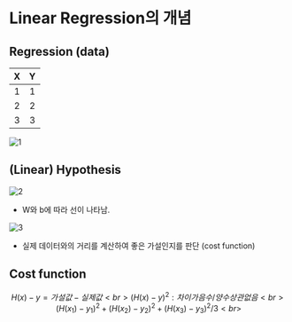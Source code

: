 # Linear Regression의 개념

## Regression (data)
|  <center>X</center> |  <center>Y</center> | 
|:--------|:--------:|
| <center>1<center> | <center>1</center> |
| <center>2<center> | <center>2</center> |
| <center>3<center> | <center>3</center> |

![1](https://user-images.githubusercontent.com/63536606/90256191-4e5b2e00-de80-11ea-87ab-626a48729ffe.PNG)

## (Linear) Hypothesis
![2](https://user-images.githubusercontent.com/63536606/90256335-8bbfbb80-de80-11ea-9964-4fea129a5b52.PNG)
- W와 b에 따라 선이 나타남.

![3](https://user-images.githubusercontent.com/63536606/90256439-b4e04c00-de80-11ea-9c57-37e405c582f6.PNG)
- 실제 데이터와의 거리를 계산하여 좋은 가설인지를 판단 (cost function)

## Cost function
$$ 
H(x) - y = 가설 값 - 실제 값 <br>
(H(x)-y)^2 : 차이가 음수 / 양수 상관 없음 <br>
{(H(x_1)-y_1)^2 + (H(x_2)-y_2)^2 + (H(x_3)-y_3)^2} / 3 <br>
$$